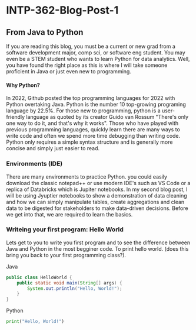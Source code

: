 # INTP-362-Blog-Post-1

## From Java to Python
If you are reading this blog, you must be a current or new grad from a software development major, comp sci, or software eng student. You may even be a STEM student who wants to learn Python for data analytics. Well, you have found the right place as this is where I will take someone proficient in Java or just even new to programming.

#### Why Python? 
In 2022, Github posted the top programming languages for 2022 with Python overtaking Java. Python is the number 10 top-growing programing language by 22.5%. For those new to programming, python is a user-friendly language as quoted by its creator Guido van Rossum "There's only one way to do it, and that's why it works". Those who have played with previous programming languages, quickly learn there are many ways to write code and often we spend more time debugging than writing code. Python only requires a simple syntax structure and is generally more concise and simply just easier to read.

### Environments (IDE)
There are many environments to practice Python. you could easily download the classic notepad++ or use modern IDE's such as VS Code or a replica of Databricks which is Jupiter notebooks. In my second blog post, I will be using Jyuptier notebooks to show a demonstration of data cleaning and how we can simply manipulate tables, create aggregations and clean data to be digested for stakeholders to make data-driven decisions. Before we get into that, we are required to learn the basics. 

### Writeing your first program: Hello World
Lets get to you to write you first program and to see the difference between Java and Python in the most begginer code. To print hello world. (does this bring you back to your first programming class?).

Java
```java
public class HelloWorld {
    public static void main(String[] args) {
        System.out.println("Hello, World!");
    }
}
```

Python
```python
print("Hello, World!")
```
